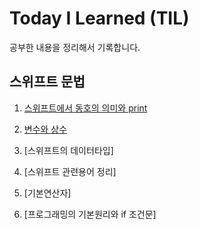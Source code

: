 # Today I Learned (TIL)

공부한 내용을 정리해서 기록합니다.


## 스위프트 문법
1. [스위프트에서 동호의 의미와 print](./스위프트%20문법/스위프트에서%20등호의%20의미와%20print.md)

2. [변수와 상수](.스위프트%20문법/변수와%20상수.md)

3. [스위프트의 데이터타입]

4. [스위프트 관련용어 정리]

5. [기본연산자]

6. [프로그래밍의 기본원리와 if 조건문]
